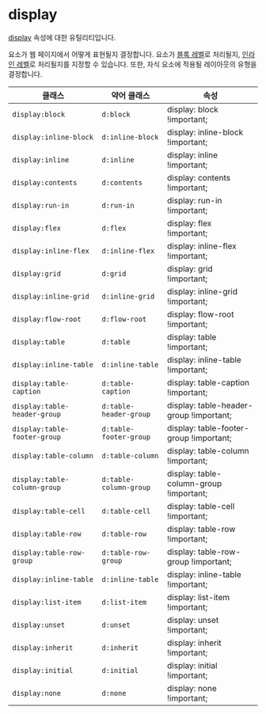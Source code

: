 # display

[display](https://developer.mozilla.org/en-US/docs/Web/CSS/display) 속성에 대한 유틸리티입니다.

요소가 웹 페이지에서 어떻게 표현될지 결정합니다. 요소가 [블록 레벨](https://developer.mozilla.org/en-US/docs/Glossary/Block-level_content)로 처리될지, [인라인 레벨](https://developer.mozilla.org/en-US/docs/Glossary/Inline-level_content)로 처리될지를 지정할 수 있습니다. 또한, 자식 요소에 적용될 레이아웃의 유형을 결정합니다.

<table>
  <thead>
    <tr>
      <th scope="col">클래스</th>
      <th scope="col">약어 클래스</th>
      <th scope="col">속성</th>
    </tr>
  </thead>
  <tbody>
    <tr>
      <td><code>display:block</code></td>
      <td><code>d:block</code></td>
      <td>
        <span class="code">
          display: block !important;
        </span>
      </td>
    </tr>
    <tr>
      <td><code>display:inline-block</code></td>
      <td><code>d:inline-block</code></td>
      <td>
        <span class="code">
          display: inline-block !important;
        </span>
      </td>
    </tr>
    <tr>
      <td><code>display:inline</code></td>
      <td><code>d:inline</code></td>
      <td>
        <span class="code">
          display: inline !important;
        </span>
      </td>
    </tr>
    <tr>
      <td><code>display:contents</code></td>
      <td><code>d:contents</code></td>
      <td>
        <span class="code">
          display: contents !important;
        </span>
      </td>
    </tr>
    <tr>
      <td><code>display:run-in</code></td>
      <td><code>d:run-in</code></td>
      <td>
        <span class="code">
          display: run-in !important;
        </span>
      </td>
    </tr>
    <tr>
      <td><code>display:flex</code></td>
      <td><code>d:flex</code></td>
      <td>
        <span class="code">
          display: flex !important;
        </span>
      </td>
    </tr>
    <tr>
      <td><code>display:inline-flex</code></td>
      <td><code>d:inline-flex</code></td>
      <td>
        <span class="code">
          display: inline-flex !important;
        </span>
      </td>
    </tr>
    <tr>
      <td><code>display:grid</code></td>
      <td><code>d:grid</code></td>
      <td>
        <span class="code">
          display: grid !important;
        </span>
      </td>
    </tr>
    <tr>
      <td><code>display:inline-grid</code></td>
      <td><code>d:inline-grid</code></td>
      <td>
        <span class="code">
          display: inline-grid !important;
        </span>
      </td>
    </tr>
    <tr>
      <td><code>display:flow-root</code></td>
      <td><code>d:flow-root</code></td>
      <td>
        <span class="code">
          display: flow-root !important;
        </span>
      </td>
    </tr>
    <tr>
      <td><code>display:table</code></td>
      <td><code>d:table</code></td>
      <td>
        <span class="code">
          display: table !important;
        </span>
      </td>
    </tr>
    <tr>
      <td><code>display:inline-table</code></td>
      <td><code>d:inline-table</code></td>
      <td>
        <span class="code">
          display: inline-table !important;
        </span>
      </td>
    </tr>
    <tr>
      <td><code>display:table-caption</code></td>
      <td><code>d:table-caption</code></td>
      <td>
        <span class="code">
          display: table-caption !important;
        </span>
      </td>
    </tr>
    <tr>
      <td><code>display:table-header-group</code></td>
      <td><code>d:table-header-group</code></td>
      <td>
        <span class="code">
          display: table-header-group !important;
        </span>
      </td>
    </tr>
    <tr>
      <td><code>display:table-footer-group</code></td>
      <td><code>d:table-footer-group</code></td>
      <td>
        <span class="code">
          display: table-footer-group !important;
        </span>
      </td>
    </tr>
    <tr>
      <td><code>display:table-column</code></td>
      <td><code>d:table-column</code></td>
      <td>
        <span class="code">
          display: table-column !important;
        </span>
      </td>
    </tr>
    <tr>
      <td><code>display:table-column-group</code></td>
      <td><code>d:table-column-group</code></td>
      <td>
        <span class="code">
          display: table-column-group !important;
        </span>
      </td>
    </tr>
    <tr>
      <td><code>display:table-cell</code></td>
      <td><code>d:table-cell</code></td>
      <td>
        <span class="code">
          display: table-cell !important;
        </span>
      </td>
    </tr>
    <tr>
      <td><code>display:table-row</code></td>
      <td><code>d:table-row</code></td>
      <td>
        <span class="code">
          display: table-row !important;
        </span>
      </td>
    </tr>
    <tr>
      <td><code>display:table-row-group</code></td>
      <td><code>d:table-row-group</code></td>
      <td>
        <span class="code">
          display: table-row-group !important;
        </span>
      </td>
    </tr>
    <tr>
      <td><code>display:inline-table</code></td>
      <td><code>d:inline-table</code></td>
      <td>
        <span class="code">
          display: inline-table !important;
        </span>
      </td>
    </tr>
    <tr>
      <td><code>display:list-item</code></td>
      <td><code>d:list-item</code></td>
      <td>
        <span class="code">
          display: list-item !important;
        </span>
      </td>
    </tr>
    <tr>
      <td><code>display:unset</code></td>
      <td><code>d:unset</code></td>
      <td>
        <span class="code">
          display: unset !important;
        </span>
      </td>
    </tr>
    <tr>
      <td><code>display:inherit</code></td>
      <td><code>d:inherit</code></td>
      <td>
        <span class="code">
          display: inherit !important;
        </span>
      </td>
    </tr>
    <tr>
      <td><code>display:initial</code></td>
      <td><code>d:initial</code></td>
      <td>
        <span class="code">
          display: initial !important;
        </span>
      </td>
    </tr>
    <tr>
      <td><code>display:none</code></td>
      <td><code>d:none</code></td>
      <td>
        <span class="code">
          display: none !important;
        </span>
      </td>
    </tr>
  </tbody>
</table>
